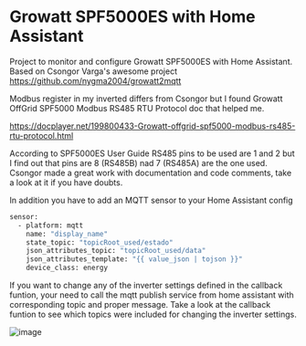 # Growatt SPF5000ES with Home Assistant

Project to monitor and configure Growatt SPF5000ES with Home Assistant. Based on  Csongor Varga's awesome project https://github.com/nygma2004/growatt2mqtt

Modbus register in my inverted differs from Csongor but I found Growatt OffGrid SPF5000 Modbus RS485 RTU Protocol doc that helped me.

https://docplayer.net/199800433-Growatt-offgrid-spf5000-modbus-rs485-rtu-protocol.html

According to SPF5000ES User Guide RS485 pins to be used are 1 and 2 but I find out that pins are 8 (RS485B) nad 7 (RS485A) are the one used.  Csongor made a great work with documentation and code comments, take a look at it if you have doubts.

In addition you have to add an MQTT sensor to your Home Assistant config

```sh
sensor:
  - platform: mqtt
    name: "display_name"
    state_topic: "topicRoot_used/estado"
    json_attributes_topic: "topicRoot_used/data"
    json_attributes_template: "{{ value_json | tojson }}"
    device_class: energy
```

If you want to change any of the inverter settings defined in the callback funtion, your need to call the mqtt publish service from home assistant with corresponding topic and proper message. Take a look at the callback funtion to see which topics were included for changing the inverter settings.

![image](https://user-images.githubusercontent.com/48125115/162477510-7a961e2c-b4b0-475c-9d56-36e9baf4e372.png)
